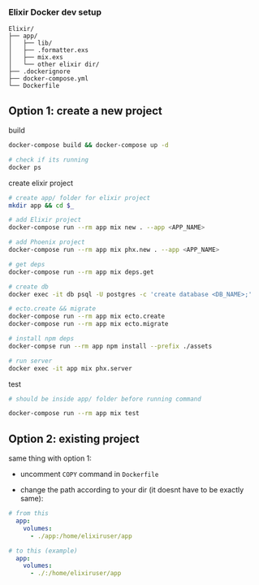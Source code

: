 ### Elixir Docker dev setup

```plaintext
Elixir/
├── app/
│   ├── lib/
│   ├── .formatter.exs
│   ├── mix.exs
│   └── other elixir dir/
├── .dockerignore
├── docker-compose.yml
└── Dockerfile
```

## Option 1: create a new project

build

```bash
docker-compose build && docker-compose up -d

# check if its running
docker ps
```

create elixir project

```bash
# create app/ folder for elixir project
mkdir app && cd $_

# add Elixir project
docker-compose run --rm app mix new . --app <APP_NAME>

# add Phoenix project
docker-compose run --rm app mix phx.new . --app <APP_NAME>

# get deps
docker-compose run --rm app mix deps.get

# create db
docker exec -it db psql -U postgres -c 'create database <DB_NAME>;'

# ecto.create && migrate
docker-compose run --rm app mix ecto.create
docker-compose run --rm app mix ecto.migrate

# install npm deps
docker-compse run --rm app npm install --prefix ./assets

# run server
docker exec -it app mix phx.server
```

test

```bash
# should be inside app/ folder before running command

docker-compose run --rm app mix test
```

## Option 2: existing project

same thing with option 1:

- uncomment `COPY` command in `Dockerfile`

- change the path according to your dir (it doesnt have to be exactly same):

```yaml
# from this
  app:
    volumes:
      - ./app:/home/elixiruser/app

# to this (example)
  app:
    volumes:
      - ./:/home/elixiruser/app
```